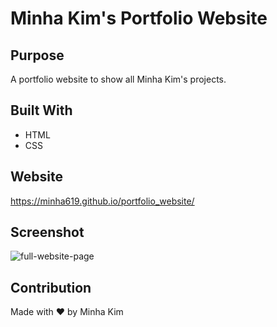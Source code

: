 # Minha Kim's Portfolio Website

## Purpose
A portfolio website to show all Minha Kim's projects.

## Built With
* HTML
* CSS

## Website
https://minha619.github.io/portfolio_website/

## Screenshot
![full-website-page](https://user-images.githubusercontent.com/58676523/132142043-8a69bc66-861a-4140-8509-fc5eb71cacfb.jpg)

## Contribution
Made with ❤️ by Minha Kim


